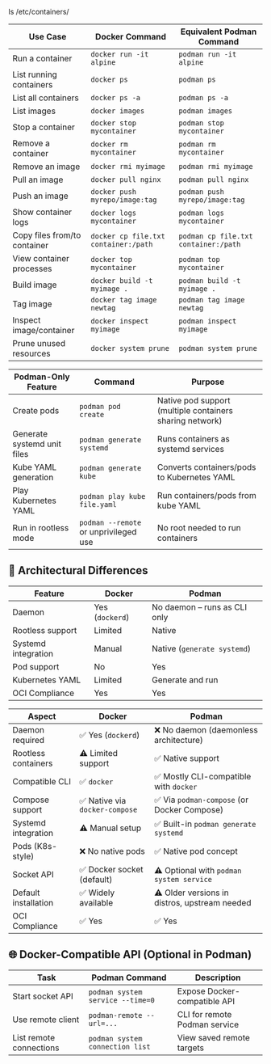 ls /etc/containers/


| **Use Case**                 | **Docker Command**                   | **Equivalent Podman Command**        |
| ---------------------------- | ------------------------------------ | ------------------------------------ |
| Run a container              | `docker run -it alpine`              | `podman run -it alpine`              |
| List running containers      | `docker ps`                          | `podman ps`                          |
| List all containers          | `docker ps -a`                       | `podman ps -a`                       |
| List images                  | `docker images`                      | `podman images`                      |
| Stop a container             | `docker stop mycontainer`            | `podman stop mycontainer`            |
| Remove a container           | `docker rm mycontainer`              | `podman rm mycontainer`              |
| Remove an image              | `docker rmi myimage`                 | `podman rmi myimage`                 |
| Pull an image                | `docker pull nginx`                  | `podman pull nginx`                  |
| Push an image                | `docker push myrepo/image:tag`       | `podman push myrepo/image:tag`       |
| Show container logs          | `docker logs mycontainer`            | `podman logs mycontainer`            |
| Copy files from/to container | `docker cp file.txt container:/path` | `podman cp file.txt container:/path` |
| View container processes     | `docker top mycontainer`             | `podman top mycontainer`             |
| Build image                  | `docker build -t myimage .`          | `podman build -t myimage .`          |
| Tag image                    | `docker tag image newtag`            | `podman tag image newtag`            |
| Inspect image/container      | `docker inspect myimage`             | `podman inspect myimage`             |
| Prune unused resources       | `docker system prune`                | `podman system prune`                |




| **Podman-Only Feature**     | **Command**                           | **Purpose**                                              |
| --------------------------- | ------------------------------------- | -------------------------------------------------------- |
| Create pods                 | `podman pod create`                   | Native pod support (multiple containers sharing network) |
| Generate systemd unit files | `podman generate systemd`             | Runs containers as systemd services                      |
| Kube YAML generation        | `podman generate kube`                | Converts containers/pods to Kubernetes YAML              |
| Play Kubernetes YAML        | `podman play kube file.yaml`          | Run containers/pods from kube YAML                       |
| Run in rootless mode        | `podman --remote` or unprivileged use | No root needed to run containers                         |




## 🧠 Architectural Differences
| Feature             | Docker          | Podman                       |
| ------------------- | --------------- | ---------------------------- |
| Daemon              | Yes (`dockerd`) | No daemon – runs as CLI only |
| Rootless support    | Limited         | Native                       |
| Systemd integration | Manual          | Native (`generate systemd`)  |
| Pod support         | No              | Yes                          |
| Kubernetes YAML     | Limited         | Generate and run             |
| OCI Compliance      | Yes             | Yes                          |

| Aspect               | **Docker**                    | **Podman**                                      |
| -------------------- | ----------------------------- | ---------------------------------------------   |
| Daemon required      | ✅ Yes (`dockerd`)             | ❌ No daemon (daemonless architecture)        |
| Rootless containers  | ⚠️ Limited support            | ✅ Native support                              |
| Compatible CLI       | ✅ `docker`                    | ✅ Mostly CLI-compatible with `docker`        |
| Compose support      | ✅ Native via `docker-compose` | ✅ Via `podman-compose` (or Docker Compose)   |
| Systemd integration  | ⚠️ Manual setup               | ✅ Built-in `podman generate systemd`          |
| Pods (K8s-style)     | ❌ No native pods              | ✅ Native pod concept                         |
| Socket API           | ✅ Docker socket (default)     | ⚠️ Optional with `podman system service`      |
| Default installation | ✅ Widely available            | ⚠️ Older versions in distros, upstream needed |
| OCI Compliance       | ✅ Yes                         | ✅ Yes                                        |




## 🌐 Docker-Compatible API (Optional in Podman)
| Task                    | Podman Command                   | Description                   |
| ----------------------- | -------------------------------- | ----------------------------- |
| Start socket API        | `podman system service --time=0` | Expose Docker-compatible API  |
| Use remote client       | `podman-remote --url=...`        | CLI for remote Podman service |
| List remote connections | `podman system connection list`  | View saved remote targets     |
